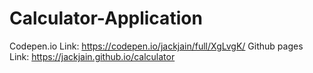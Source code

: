 # Calculator-Application
Codepen.io Link: https://codepen.io/jackjain/full/XgLvgK/
Github pages Link: https://jackjain.github.io/calculator
